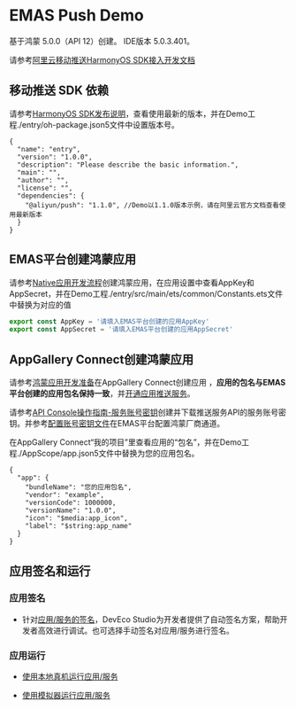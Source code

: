 # EMAS Push Demo

基于鸿蒙 5.0.0（API 12）创建。
IDE版本 5.0.3.401。

请参考[阿里云移动推送HarmonyOS SDK接入开发文档](https://help.aliyun.com/document_detail/2803620.html?spm=a2c4g.11186623.help-menu-434086.d_4_3_1.75b94930BShbgb&scm=20140722.H_2803620._.OR_help-V_1)

## 移动推送 SDK 依赖
请参考[HarmonyOS SDK发布说明](https://help.aliyun.com/document_detail/2803619.html?spm=a2c4g.11186623.0.i1)，查看使用最新的版本，并在Demo工程./entry/oh-package.json5文件中设置版本号。
```json5
{
  "name": "entry",
  "version": "1.0.0",
  "description": "Please describe the basic information.",
  "main": "",
  "author": "",
  "license": "",
  "dependencies": {
    "@aliyun/push": "1.1.0", //Demo以1.1.0版本示例，请在阿里云官方文档查看使用最新版本
  }
}
```

## EMAS平台创建鸿蒙应用
请参考[Native应用开发流程](https://help.aliyun.com/document_detail/436513.html?spm=a2c4g.11186623.0.0.5b024289WDnZS7#8371e42060qas)创建鸿蒙应用，在应用设置中查看AppKey和AppSecret，并在Demo工程./entry/src/main/ets/common/Constants.ets文件中替换为对应的值
```typescript
export const AppKey = '请填入EMAS平台创建的应用AppKey'
export const AppSecret = '请填入EMAS平台创建的应用AppSecret'
```

## AppGallery Connect创建鸿蒙应用
请参考[鸿蒙应用开发准备](https://developer.huawei.com/consumer/cn/doc/harmonyos-guides-V5/application-dev-overview-V5)在AppGallery Connect创建应用
，**应用的包名与EMAS平台创建的应用包名保持一致**，并[开通应用推送服务](https://developer.huawei.com/consumer/cn/doc/harmonyos-guides-V5/push-config-setting-V5)。

请参考[API Console操作指南-服务账号密钥](https://developer.huawei.com/consumer/cn/doc/start/api-0000001062522591#section11695162765311)创建并下载推送服务API的服务账号密钥。并参考[配置账号密钥文件](https://help.aliyun.com/document_detail/2806944.html?spm=a2c4g.11186623.help-menu-434086.d_2_1_2.72124032XdPLkj&scm=20140722.H_2806944._.OR_help-V_1)在EMAS平台配置鸿蒙厂商通道。

在AppGallery Connect“我的项目”里查看应用的“包名”，并在Demo工程./AppScope/app.json5文件中替换为您的应用包名。
```json5
{
  "app": {
    "bundleName": "您的应用包名",
    "vendor": "example",
    "versionCode": 1000000,
    "versionName": "1.0.0",
    "icon": "$media:app_icon",
    "label": "$string:app_name"
  }
}
```


## 应用签名和运行

### 应用签名

* 针对[应用/服务的签名](https://developer.huawei.com/consumer/cn/doc/harmonyos-guides-V5/ide-signing-V5)，DevEco Studio为开发者提供了自动签名方案，帮助开发者高效进行调试。也可选择手动签名对应用/服务进行签名。

### 应用运行

* [使用本地真机运行应用/服务](https://developer.huawei.com/consumer/cn/doc/harmonyos-guides-V5/ide-run-device-V5)


* [使用模拟器运行应用/服务](https://developer.huawei.com/consumer/cn/doc/harmonyos-guides-V5/ide-run-emulator-V5)